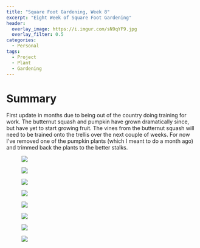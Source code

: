 ```yaml
---
title: "Square Foot Gardening, Week 8"
excerpt: "Eight Week of Square Foot Gardening"
header:
  overlay_image: https://i.imgur.com/sN9qYF9.jpg
  overlay_filter: 0.5
categories:
  - Personal
tags:
  - Project
  - Plant
  - Gardening
---
```


# Summary
First update in months due to being out of the country doing training for work.
The butternut squash and pumpkin have grown dramatically since, but have yet to start growing fruit. The vines 
from the butternut squash will need to be trained onto the trellis over the next couple of weeks. For now I've 
removed one of the pumpkin plants (which I meant to do a month ago) and trimmed back the plants to the better
stalks.
 
<figure>
	<a href="https://i.imgur.com/BwE70cC.jpg"><img src="https://i.imgur.com/BwE70cC.jpg"></a>
</figure>

<figure>
	<a href="https://i.imgur.com/dDlbpWn.jpg"><img src="https://i.imgur.com/dDlbpWn.jpg"></a>
</figure>

<figure>
	<a href="https://i.imgur.com/TOsEEWj.jpg"><img src="https://i.imgur.com/TOsEEWj.jpg"></a>
</figure>

<figure>
	<a href="https://i.imgur.com/dWoiyME.jpg"><img src="https://i.imgur.com/dWoiyME.jpg"></a>
</figure>

<figure>
	<a href="https://i.imgur.com/T65T82X.jpg"><img src="https://i.imgur.com/T65T82X.jpg"></a>
</figure>

<figure>
	<a href="https://i.imgur.com/R0WwXRO.jpg"><img src="https://i.imgur.com/R0WwXRO.jpg"></a>
</figure>

<figure>
	<a href="https://i.imgur.com/X0VlDfx.jpg"><img src="https://i.imgur.com/X0VlDfx.jpg"></a>
</figure>

<figure>
	<a href="https://i.imgur.com/d6UduUF.jpg"><img src="https://i.imgur.com/d6UduUF.jpg"></a>
</figure>
